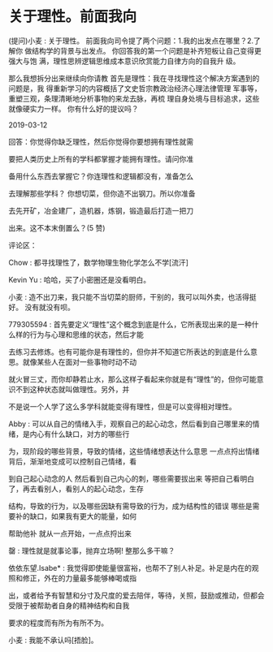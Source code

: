 # 关于理性。前面我向

(提问)小麦 : 关于理性。 前面我向司令提了两个问题：1.我的出发点在哪里？2.了解你 做结构学的背景与出发点。 你回答我的第一个问题是补齐短板让自己变得更强大与饱 满，理性思辨逻辑思维成本意识欣赏能力自律方向的自我升 级。

那么我想拆分出来继续向你请教 首先是理性：我在寻找理性这个解决方案遇到的问题是，我 得重新学习的内容概括了文史哲宗教政治经济心理法律管理 军事等，重塑三观，条理清晰地分析事物的来龙去脉，再梳 理自身处境与目标追求，这些就像硬实力一样。 你有什么好的提议吗？

2019-03-12

回答：你觉得你缺乏理性，然后你觉得你要想拥有理性就需

要把人类历史上所有的学科都掌握才能拥有理性。请问你准

备用什么东西去掌握它？你连理性和逻辑都没有，准备怎么

去理解那些学科？ 你想切菜，但你造不出钢刀。所以你准备

去先开矿，冶金建厂，造机器，炼钢，锻造最后打造一把刀

出来。这不本末倒置么？(5 赞)

评论区：

Chow : 都寻找理性了，数学物理生物化学怎么不学[流汗]

Kevin Yu : 哈哈，买了小密圈还是没看明白。

小麦 : 造不出刀来，我只能不当切菜的厨师，干别的，我可以叫外卖，也活得挺好。 没有就没有呗。

779305594 : 首先要定义“理性”这个概念到底是什么，它所表现出来的是一种什么样的行为与心理和思维的状态，然后才能

去练习去修炼。也有可能你是有理性的，但你并不知道它所表达的到底是什么意思。就像某些人在面对一些事物时动不动

就火冒三丈，而你却静若止水，那么这样子看起来你就是有“理性”的，但你可能意识不到这种状态就叫做理性。另外，并

不是说一个人学了这么多学科就能变得有理性，但是可以变得相对理性。

Abby : 可以从自己的情绪入手，观察自己的起心动念，然后看到自己哪里来的情绪，是内心有什么缺口，对方的哪些行

为，现阶段的哪些背景，导致的情绪，这些情绪想表达什么意思 一点点捋出情绪背后，渐渐地变成可以控制自己情绪，看

到自己起心动念的人 然后看到自己内心的刺，哪些需要拔出来 等把自己看明白了，再去看别人，看别人的起心动念，生存

结构，导致的行为，以及哪些因缺有需导致的行为，成为结构性的错误 哪些是需要补的缺口，如果我有更大的能量，如何

帮助他补 就从一点开始，一点点捋出来

罄 : 理性就是就事论事，抛弃立场啊! 整那么多干嘛？

依依东望.Isabe* : 我觉得即使能量很富裕，也帮不了别人补足。补足是内在的观照和修正，外在的力量最多能够棒喝或指

出，或者给予有智慧和分寸及尺度的爱去陪伴，等待，关照，鼓励或推动，但都会受限于被帮助者自身的精神结构和自我

要求的程度而有所为有所不为。

小麦 : 我能不承认吗[捂脸]。